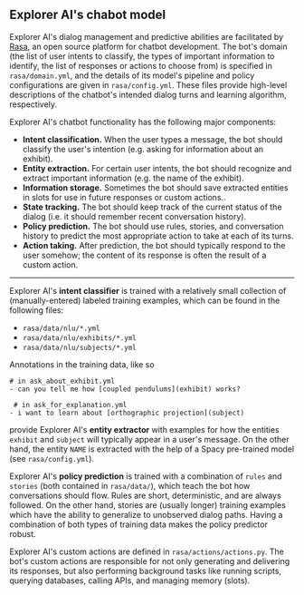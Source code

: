 ## Explorer AI's chabot model

Explorer AI's dialog management and predictive abilities are facilitated by [Rasa](https://rasa.com/), an open source 
platform for chatbot development. The bot's domain (the list of user intents to classify, the types of important 
information to identify, the list of responses or actions to choose from) is specified in `rasa/domain.yml`, and the 
details of its model's pipeline and policy configurations are given in `rasa/config.yml`. These files provide high-level 
descriptions of the chatbot's intended dialog turns and learning algorithm, respectively.

Explorer AI's chatbot functionality has the following major components:
 - **Intent classification.** When the user types a message, the bot should classify the user's intention 
(e.g. asking for information about an exhibit).
 - **Entity extraction.** For certain user intents, the bot should recognize and extract important information 
(e.g. the name of the exhibit).
 - **Information storage.** Sometimes the bot should save extracted entities in slots for use in future responses or 
custom actions..
 - **State tracking.** The bot should keep track of the current status of the dialog (i.e. it should remember recent 
conversation history).
 - **Policy prediction.** The bot should use rules, stories, and conversation history to predict the most appropriate 
action to take at each of its turns.
 - **Action taking.** After prediction, the bot should typically respond to the user somehow; the content of its 
response is often the result of a custom action.

---

Explorer AI's **intent classifier** is trained with a relatively small collection of
(manually-entered) labeled training examples, which can be found in the following files:
 - `rasa/data/nlu/*.yml`
 - `rasa/data/nlu/exhibits/*.yml` 
 - `rasa/data/nlu/subjects/*.yml`

Annotations in the training data, like so
```
# in ask_about_exhibit.yml
- can you tell me how [coupled pendulums](exhibit) works?

 # in ask_for_explanation.yml
- i want to learn about [orthographic projection](subject)
```
provide Explorer AI's **entity extractor** with examples for how the entities `exhibit` and `subject` will typically 
appear in a user's message. On the other hand, the entity `NAME` is extracted with the help of a Spacy pre-trained 
model (see `rasa/config.yml`).

Explorer AI's **policy prediction** is trained with a combination of `rules` and `stories` (both contained in 
`rasa/data/`), which teach the bot how conversations should flow. Rules are short, deterministic, and are always 
followed. On the other hand, stories are (usually longer) training examples which have the ability to generalize to 
unobserved dialog paths. Having a combination of both types of training data makes the policy predictor robust.

Explorer AI's custom actions are defined in `rasa/actions/actions.py`. The bot's custom actions are responsible for not 
only generating and delivering its responses, but also performing background tasks like running scripts, querying 
databases, calling APIs, and managing memory (slots).

